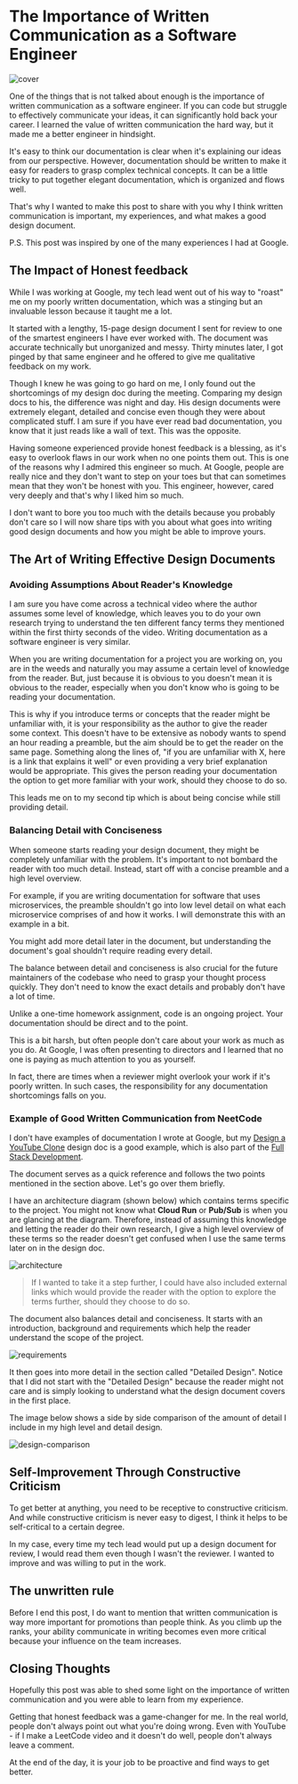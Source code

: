 # The Importance of Written Communication as a Software Engineer 

![cover](cover_6.png)


One of the things that is not talked about enough is the importance of written communication as a software engineer. If you can code but struggle to effectively communicate your ideas, it can significantly hold back your career. I learned the value of written communication the hard way, but it made me a better engineer in hindsight.

It's easy to think our documentation is clear when it's explaining our ideas from our perspective. However, documentation should be written to make it easy for readers to grasp complex technical concepts. It can be a little tricky to put together elegant documentation, which is organized and flows well.  

That's why I wanted to make this post to share with you why I think written communication is important, my experiences, and what makes a good design document. 

P.S. This post was inspired by one of the many experiences I had at Google.

## The Impact of Honest feedback

While I was working at Google, my tech lead went out of his way to "roast" me on my poorly written documentation, which was a stinging but an invaluable lesson because it taught me a lot.

It started with a lengthy, 15-page design document I sent for review to one of the smartest engineers I have ever worked with. The document was accurate technically but unorganized and messy. Thirty minutes later, I got pinged by that same engineer and he offered to give me qualitative feedback on my work.

Though I knew he was going to go hard on me, I only found out the shortcomings of my design doc during the meeting. Comparing my design docs to his, the difference was night and day. His design documents were extremely elegant, detailed and concise even though they were about complicated stuff. I am sure if you have ever read bad documentation, you know that it just reads like a wall of text. This was the opposite.

Having someone experienced provide honest feedback is a blessing, as it's easy to overlook flaws in our work when no one points them out. This is one of the reasons why I admired this engineer so much. At Google, people are really nice and they don't want to step on your toes but that can sometimes mean that they won't be honest with you. This engineer, however, cared very deeply and that's why I liked him so much.

I don't want to bore you too much with the details because you probably don't care so I will now share tips with you about what goes into writing good design documents and how you might be able to improve yours.

## The Art of Writing Effective Design Documents

### Avoiding Assumptions About Reader's Knowledge

I am sure you have come across a technical video where the author assumes some level of knowledge, which leaves you to do your own research trying to understand the ten different fancy terms they mentioned within the first thirty seconds of the video. Writing documentation as a software engineer is very similar. 

When you are writing documentation for a project you are working on, you are in the weeds and naturally you may assume a certain level of knowledge from the reader. But, just because it is obvious to you doesn't mean it is obvious to the reader, especially when you don't know who is going to be reading your documentation.

This is why if you introduce terms or concepts that the reader might be unfamiliar with, it is your responsibility as the author to give the reader some context. This doesn't have to be extensive as nobody wants to spend an hour reading a preamble, but the aim should be to get the reader on the same page. Something along the lines of, "if you are unfamiliar with X, here is a link that explains it well" or even providing a very brief explanation would be appropriate. This gives the person reading your documentation the option to get more familiar with your work, should they choose to do so.

This leads me on to my second tip which is about being concise while still providing detail.

### Balancing Detail with Conciseness

When someone starts reading your design document, they might be completely unfamiliar with the problem. It's important to not bombard the reader with too much detail. Instead, start off with a concise preamble and a high level overview. 

For example, if you are writing documentation for software that uses microservices, the preamble shouldn't go into low level detail on what each microservice comprises of and how it works. I will demonstrate this with an example in a bit.

You might add more detail later in the document, but understanding the document's goal shouldn't require reading every detail.

The balance between detail and conciseness is also crucial for the future maintainers of the codebase who need to grasp your thought process quickly. They don't need to know the exact details and probably don't have a lot of time.

Unlike a one-time homework assignment, code is an ongoing project. Your documentation should be direct and to the point.

This is a bit harsh, but often people don't care about your work as much as you do. At Google, I was often presenting to directors and I learned that no one is paying as much attention to you as yourself.

In fact, there are times when a reviewer might overlook your work if it's poorly written. In such cases, the responsibility for any documentation shortcomings falls on you.


### Example of Good Written Communication from NeetCode

I don't have examples of documentation I wrote at Google, but my [Design a YouTube Clone](https://neetcode.io/courses/lessons/design-youtube) design doc is a good example, which is also part of the [Full Stack Development](https://neetcode.io/courses/full-stack-dev/).

The document serves as a quick reference and follows the two points mentioned in the section above. Let's go over them briefly.

I have an architecture diagram (shown below) which contains terms specific to the project. You might not know what **Cloud Run** or **Pub/Sub** is when you are glancing at the diagram. Therefore, instead of assuming this knowledge and letting the reader do their own research, I give a high level overview of these terms so the reader doesn't get confused when I use the same terms later on in the design doc.

![architecture](/2024-01/architecture-diagram.webp)

> If I wanted to take it a step further, I could have also included external links which would provide the reader with the option to explore the terms further, should they choose to do so.

The document also balances detail and conciseness. It starts with an introduction, background and requirements which help the reader understand the scope of the project.

![requirements](requirements-background.png)

It then goes into more detail in the section called "Detailed Design". Notice that I did not start with the "Detailed Design" because the reader might not care and is simply looking to understand what the design document covers in the first place. 

The image below shows a side by side comparison of the amount of detail I include in my high level and detail design.

![design-comparison](design-comparison.png)

## Self-Improvement Through Constructive Criticism

To get better at anything, you need to be receptive to constructive criticism. And while constructive criticism is never easy to digest, I think it helps to be self-critical to a certain degree. 

In my case, every time my tech lead would put up a design document for review, I would read them even though I wasn't the reviewer. I wanted to improve and was willing to put in the work.

## The unwritten rule

Before I end this post, I do want to mention that written communication is way more important for promotions than people think. As you climb up the ranks, your ability communicate in writing becomes even more critical because your influence on the team increases.

## Closing Thoughts

Hopefully this post was able to shed some light on the importance of written communication and you were able to learn from my experience.

Getting that honest feedback was a game-changer for me. In the real world, people don't always point out what you're doing wrong. Even with YouTube - if I make a LeetCode video and it doesn't do well, people don't always leave a comment. 

At the end of the day, it is your job to be proactive and find ways to get better.